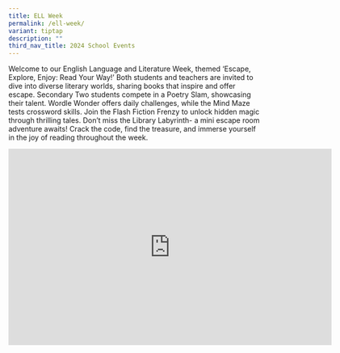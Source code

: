 ```yaml
---
title: ELL Week
permalink: /ell-week/
variant: tiptap
description: ""
third_nav_title: 2024 School Events
---
```

<p>Welcome to our English Language and Literature Week, themed ‘Escape, Explore,
Enjoy: Read Your Way!’ Both students and teachers are invited to dive into
diverse literary worlds, sharing books that inspire and offer escape. Secondary
Two students compete in a Poetry Slam, showcasing their talent. Wordle
Wonder offers daily challenges, while the Mind Maze tests crossword skills.
Join the Flash Fiction Frenzy to unlock hidden magic through thrilling
tales. Don’t miss the Library Labyrinth- a mini escape room adventure awaits!
Crack the code, find the treasure, and immerse yourself in the joy of reading
throughout the week.</p>
<p></p>
<p></p>
<div class="iframe-wrapper">
<iframe height="389" width="640" allowfullscreen="true" frameborder="0" src="https://docs.google.com/presentation/d/e/2PACX-1vQCZIRNDlErdKwhMBWNUqC6oSodyfnp72JcRpxHe2obzOHEhUnkvis4U7on6jDO-g/embed?start=true&amp;loop=true&amp;delayms=3000"></iframe>
</div>
<p></p>